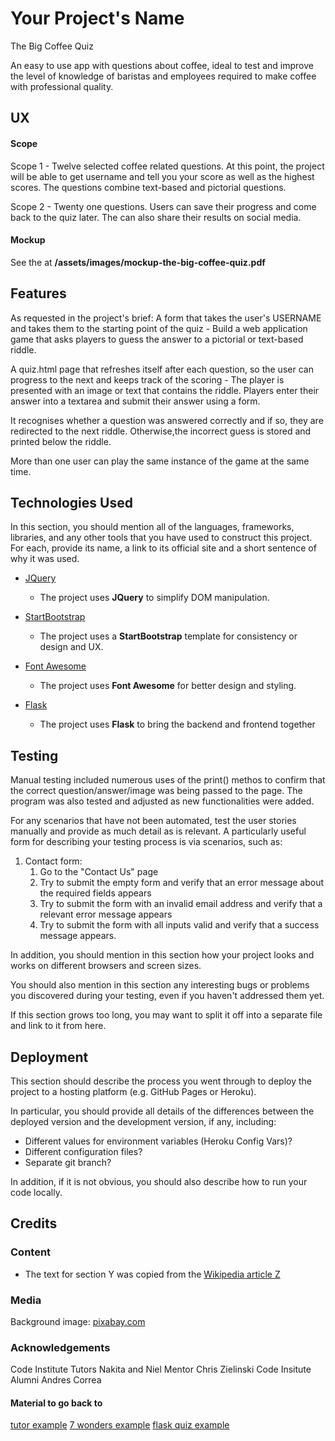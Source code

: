 # Your Project's Name

The Big Coffee Quiz

An easy to use app with questions about coffee, ideal to test and improve the 
level of knowledge of baristas and employees required to make coffee 
with professional quality.
 
## UX
#### Scope
Scope 1 - Twelve selected coffee related questions. At this point, the project
will be able to get username and tell you your score as well as the highest scores.
The questions combine text-based and pictorial questions.

Scope 2 - Twenty one questions. Users can save their progress and come back to the
quiz later. The can also share their results on social media.

#### Mockup
See the at **/assets/images/mockup-the-big-coffee-quiz.pdf**

## Features
As requested in the project's brief:
A form that takes the user's USERNAME and takes them to the starting point of the quiz - Build a web application game that asks players to guess the answer to a pictorial or text-based riddle.

A quiz.html page that refreshes itself after each question, so the user can progress to the next
and keeps track of the scoring - The player is presented with an image or text that contains the riddle. 
Players enter their answer into a textarea and submit their answer using a form.

It recognises whether a question was answered correctly and if so, they are redirected to the next riddle.
Otherwise,the incorrect guess is stored and printed below the riddle. 

More than one user can play the same instance of the game at the same time.
 

## Technologies Used

In this section, you should mention all of the languages, frameworks, libraries, and any other tools that you have used to construct this project. For each, provide its name, a link to its official site and a short sentence of why it was used.

- [JQuery](https://jquery.com)
    - The project uses **JQuery** to simplify DOM manipulation.

- [StartBootstrap](https://startbootstrap.com/)
    - The project uses a **StartBootstrap** template for consistency or design and UX.

- [Font Awesome](https://fontawesome.com/)
    - The project uses **Font Awesome** for better design and styling.
    
- [Flask](http://flask.pocoo.org/)
    - The project uses **Flask** to bring the backend and frontend together 

## Testing

Manual testing included numerous uses of the print() methos to confirm that the 
correct question/answer/image was being passed to the page.
The program was also tested and adjusted as new functionalities were added.

For any scenarios that have not been automated, test the user stories manually 
and provide as much detail as is relevant. 
A particularly useful form for describing your testing process is via scenarios, such as:

1. Contact form:
    1. Go to the "Contact Us" page
    2. Try to submit the empty form and verify that an error message about the required fields appears
    3. Try to submit the form with an invalid email address and verify that a relevant error message appears
    4. Try to submit the form with all inputs valid and verify that a success message appears.

In addition, you should mention in this section how your project looks and works on different browsers and screen sizes.

You should also mention in this section any interesting bugs or problems you discovered during your testing, even if you haven't addressed them yet.

If this section grows too long, you may want to split it off into a separate file and link to it from here.

## Deployment

This section should describe the process you went through to deploy the project to a hosting platform (e.g. GitHub Pages or Heroku).

In particular, you should provide all details of the differences between the deployed version and the development version, if any, including:
- Different values for environment variables (Heroku Config Vars)?
- Different configuration files?
- Separate git branch?

In addition, if it is not obvious, you should also describe how to run your code locally.


## Credits

### Content
- The text for section Y was copied from the [Wikipedia article Z](https://en.wikipedia.org/wiki/Z)

### Media
Background image: [pixabay.com](https://pixabay.com/en/coffee-coffee-beans-drink-caffeine-1324126/)

### Acknowledgements
Code Institute Tutors Nakita and Niel
Mentor Chris Zielinski
Code Insitute Alumni Andres Correa


#### Material to go back to
[tutor example](https://github.com/ckz8780/ci-pp-milestone-riddlemethis)
[7 wonders example](http://radiusofcircle.blogspot.com/2016/03/making-quiz-website-with-python.html)
[flask quiz example](https://github.com/vgel/simple-quiz)